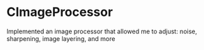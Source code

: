 # CImageProcessor
Implemented an image processor that allowed me to adjust: noise, sharpening, image layering, and more

